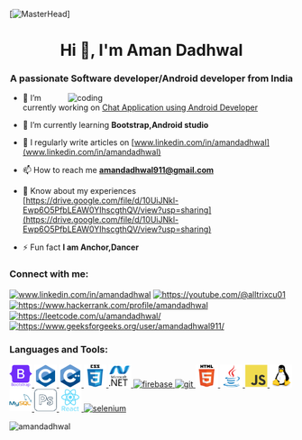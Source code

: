 [![MasterHead](https://www.google.com/imgres?q=software%20developer%20images&imgurl=https%3A%2F%2Fthumbs.dreamstime.com%2Fb%2Fsoftware-developer-character-vector-programmer-develops-code-illustration-programming-soft-write-script-153201964.jpg&imgrefurl=https%3A%2F%2Fwww.dreamstime.com%2Fillustration%2Fsoftware-developer-character.html&docid=xVMGkjU_JdTSKM&tbnid=e8e6vReboZZ2dM&vet=12ahUKEwjxtdXUgaWKAxXhe2wGHRv8OK8QM3oECHkQAA..i&w=1600&h=640&hcb=2&ved=2ahUKEwjxtdXUgaWKAxXhe2wGHRv8OK8QM3oECHkQAA)]

<h1 align="center">Hi 👋, I'm Aman Dadhwal</h1>
<h3 align="center">A passionate Software developer/Android developer from India</h3>
<img  align ="right" alt="coding" width="400" src="https://camo.githubusercontent.com/19db51af5f90f1b152bc0b9078f5fe97053955be5074f03f17019c70345bdcdb/68747470733a2f2f6d69726f2e6d656469756d2e636f6d2f6d61782f313336302f302a37513379765349765f7430696f4a2d5a2e676966">

- 🔭 I’m currently working on [Chat Application using Android Developer](https://github.com/amandadhwal/Messenger)

- 🌱 I’m currently learning **Bootstrap,Android studio**

- 📝 I regularly write articles on [www.linkedin.com/in/amandadhwal](www.linkedin.com/in/amandadhwal)

- 📫 How to reach me **amandadhwal911@gmail.com**

- 📄 Know about my experiences [https://drive.google.com/file/d/10UiJNkl-Ewp6O5PfbLEAW0YIhscgthQV/view?usp=sharing](https://drive.google.com/file/d/10UiJNkl-Ewp6O5PfbLEAW0YIhscgthQV/view?usp=sharing)

- ⚡ Fun fact **I am Anchor,Dancer**

<h3 align="left">Connect with me:</h3>
<p align="left">
<a href="https://www.linkedin.com/in/amandadhwal" target="blank"><img align="center" src="https://raw.githubusercontent.com/rahuldkjain/github-profile-readme-generator/master/src/images/icons/Social/linked-in-alt.svg" alt="www.linkedin.com/in/amandadhwal" height="30" width="40" /></a>
<a href="https://youtube.com/@alltrixcu01" target="blank"><img align="center" src="https://raw.githubusercontent.com/rahuldkjain/github-profile-readme-generator/master/src/images/icons/Social/youtube.svg" alt="https://youtube.com/@alltrixcu01" height="30" width="40" /></a>
<a href="https://www.hackerrank.com/profile/amandadhwal" target="blank"><img align="center" src="https://raw.githubusercontent.com/rahuldkjain/github-profile-readme-generator/master/src/images/icons/Social/hackerrank.svg" alt="https://www.hackerrank.com/profile/amandadhwal" height="30" width="40" /></a>
<a href="https://leetcode.com/u/amandadhwal/" target="blank"><img align="center" src="https://raw.githubusercontent.com/rahuldkjain/github-profile-readme-generator/master/src/images/icons/Social/leet-code.svg" alt="https://leetcode.com/u/amandadhwal/" height="30" width="40" /></a>
<a href="https://www.geeksforgeeks.org/user/amandadhwal911/" target="blank"><img align="center" src="https://raw.githubusercontent.com/rahuldkjain/github-profile-readme-generator/master/src/images/icons/Social/geeks-for-geeks.svg" alt="https://www.geeksforgeeks.org/user/amandadhwal911/" height="30" width="40" /></a>
</p>

<h3 align="left">Languages and Tools:</h3>
<p align="left"> <a href="https://getbootstrap.com" target="_blank" rel="noreferrer"> <img src="https://raw.githubusercontent.com/devicons/devicon/master/icons/bootstrap/bootstrap-plain-wordmark.svg" alt="bootstrap" width="40" height="40"/> </a> <a href="https://www.cprogramming.com/" target="_blank" rel="noreferrer"> <img src="https://raw.githubusercontent.com/devicons/devicon/master/icons/c/c-original.svg" alt="c" width="40" height="40"/> </a> <a href="https://www.w3schools.com/cpp/" target="_blank" rel="noreferrer"> <img src="https://raw.githubusercontent.com/devicons/devicon/master/icons/cplusplus/cplusplus-original.svg" alt="cplusplus" width="40" height="40"/> </a> <a href="https://www.w3schools.com/css/" target="_blank" rel="noreferrer"> <img src="https://raw.githubusercontent.com/devicons/devicon/master/icons/css3/css3-original-wordmark.svg" alt="css3" width="40" height="40"/> </a> <a href="https://dotnet.microsoft.com/" target="_blank" rel="noreferrer"> <img src="https://raw.githubusercontent.com/devicons/devicon/master/icons/dot-net/dot-net-original-wordmark.svg" alt="dotnet" width="40" height="40"/> </a> <a href="https://firebase.google.com/" target="_blank" rel="noreferrer"> <img src="https://www.vectorlogo.zone/logos/firebase/firebase-icon.svg" alt="firebase" width="40" height="40"/> </a> <a href="https://git-scm.com/" target="_blank" rel="noreferrer"> <img src="https://www.vectorlogo.zone/logos/git-scm/git-scm-icon.svg" alt="git" width="40" height="40"/> </a> <a href="https://www.w3.org/html/" target="_blank" rel="noreferrer"> <img src="https://raw.githubusercontent.com/devicons/devicon/master/icons/html5/html5-original-wordmark.svg" alt="html5" width="40" height="40"/> </a> <a href="https://www.java.com" target="_blank" rel="noreferrer"> <img src="https://raw.githubusercontent.com/devicons/devicon/master/icons/java/java-original.svg" alt="java" width="40" height="40"/> </a> <a href="https://developer.mozilla.org/en-US/docs/Web/JavaScript" target="_blank" rel="noreferrer"> <img src="https://raw.githubusercontent.com/devicons/devicon/master/icons/javascript/javascript-original.svg" alt="javascript" width="40" height="40"/> </a> <a href="https://www.linux.org/" target="_blank" rel="noreferrer"> <img src="https://raw.githubusercontent.com/devicons/devicon/master/icons/linux/linux-original.svg" alt="linux" width="40" height="40"/> </a> <a href="https://www.mysql.com/" target="_blank" rel="noreferrer"> <img src="https://raw.githubusercontent.com/devicons/devicon/master/icons/mysql/mysql-original-wordmark.svg" alt="mysql" width="40" height="40"/> </a> <a href="https://www.photoshop.com/en" target="_blank" rel="noreferrer"> <img src="https://raw.githubusercontent.com/devicons/devicon/master/icons/photoshop/photoshop-line.svg" alt="photoshop" width="40" height="40"/> </a> <a href="https://reactjs.org/" target="_blank" rel="noreferrer"> <img src="https://raw.githubusercontent.com/devicons/devicon/master/icons/react/react-original-wordmark.svg" alt="react" width="40" height="40"/> </a> <a href="https://www.selenium.dev" target="_blank" rel="noreferrer"> <img src="https://raw.githubusercontent.com/detain/svg-logos/780f25886640cef088af994181646db2f6b1a3f8/svg/selenium-logo.svg" alt="selenium" width="40" height="40"/> </a> </p>

<p><img align="center" src="https://github-readme-stats.vercel.app/api/top-langs?username=amandadhwal&show_icons=true&locale=en&layout=compact" alt="amandadhwal" /></p>
